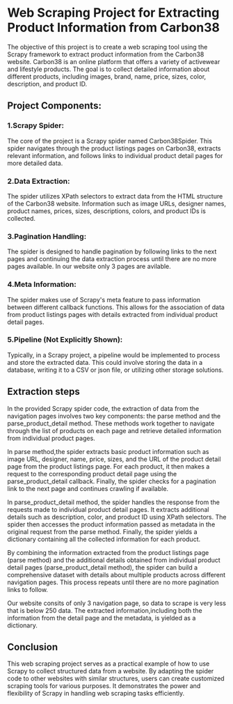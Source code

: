 # Web Scraping Project for Extracting Product Information from Carbon38

The objective of this project is to create a web scraping tool using the Scrapy framework to extract product information from the Carbon38 website. Carbon38 is an online platform that offers a variety of activewear and lifestyle products. The goal is to collect detailed information about different products, including images, brand, name, price, sizes, color, description, and product ID.

## Project Components:

 ### 1.Scrapy Spider:
 The core of the project is a Scrapy spider named Carbon38Spider. This spider navigates through the product     listings pages on Carbon38, extracts relevant information, and follows links to individual product detail      pages for more detailed data.

 ### 2.Data Extraction:
The spider utilizes XPath selectors to extract data from the HTML structure of the Carbon38 website. Information such as image URLs, designer names, product names, prices, sizes, descriptions, colors, and product IDs is collected.

### 3.Pagination Handling:
The spider is designed to handle pagination by following links to the next pages and continuing the data extraction process until there are no more pages available. In our website only 3 pages are avilable.

### 4.Meta Information:
The spider makes use of Scrapy's meta feature to pass information between different callback functions. This allows for the association of data from product listings pages with details extracted from individual product detail pages.

### 5.Pipeline (Not Explicitly Shown):
Typically, in a Scrapy project, a pipeline would be implemented to process and store the extracted data. This could involve storing the data in a database, writing it to a CSV or json file, or utilizing other storage solutions.

## Extraction steps

In the provided Scrapy spider code, the extraction of data from the navigation pages involves two key components: the parse method and the parse_product_detail method. These methods work together to navigate through the list of products on each page and retrieve detailed information from individual product pages.

In parse method,the spider extracts basic product information such as image URL, designer, name, price, sizes, and the URL of the product detail page from the product listings page. For each product, it then makes a request to the corresponding product detail page using the parse_product_detail callback. Finally, the spider checks for a pagination link to the next page and continues crawling if available.

In parse_product_detail method, the spider handles the response from the requests made to individual product detail pages. It extracts additional details such as description, color, and product ID using XPath selectors. The spider then accesses the product information passed as metadata in the original request from the parse method. Finally, the spider yields a dictionary containing all the collected information for each product.

By combining the information extracted from the product listings page (parse method) and the additional details obtained from individual product detail pages (parse_product_detail method), the spider can build a comprehensive dataset with details about multiple products across different navigation pages. This process repeats until there are no more pagination links to follow. 

Our website consits of only 3 navigation page, so data to scrape is very less that is below 250 data. The extracted information,including both the information from the detail page and the metadata, is yielded as a dictionary.

## Conclusion

This web scraping project serves as a practical example of how to use Scrapy to collect structured data from a website. By adapting the spider code to other websites with similar structures, users can create customized scraping tools for various purposes. It demonstrates the power and flexibility of Scrapy in handling web scraping tasks efficiently.

